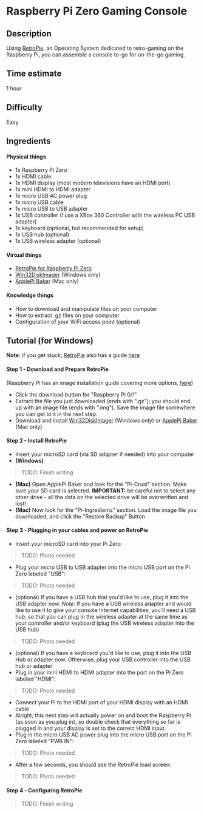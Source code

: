 Raspberry Pi Zero Gaming Console
================================

Description
-------------------
Using [RetroPie][retro-pie-site], an Operating System dedicated to retro-gaming on the Raspberry Pi, you can assemble a console to-go for on-the-go gaming.

Time estimate
-------------
1 hour

Difficulty
----------
Easy

Ingredients
-----------
#### Physical things
- 1x Raspberry Pi Zero
- 1x HDMI cable
- 1x HDMI display (most modern televisions have an HDMI port)
- 1x mini HDMI to HDMI adapter
- 1x micro USB AC power plug
- 1x micro USB cable
- 1x micro USB to USB adapter
- 1x USB controller (I use a XBox 360 Controller with the wireless PC USB adapter)
- 1x keyboard (optional, but recommended for setup)
- 1x USB hub (optional)
- 1x USB wireless adapter (optional)

#### Virtual things
- [RetroPie for Raspberry Pi Zero][retro-pie-install]
- [Win32DiskImager][win32-disk-imager-download] (Windows only)
- [ApplePi Baker][applepi-baker-download] (Mac only)

#### Knowledge things
- How to download and manipulate files on your computer
- How to extract .gz files on your computer
- Configuration of your WiFi access point (optional)

Tutorial (for Windows)
----------------------
**Note:** if you get stuck, [RetroPie][retro-pie-site] also has a guide [here][retro-pie-guide]

#### Step 1 - Download and Prepare RetroPie
(Raspberry Pi has an image installation guide covering more options, [here][generic-image-install-guide])

- Click the download button for "Raspberry Pi 0/1"
- Extract the file you just downloaded (ends with ".gz"); you should end up with an image file (ends with ".img"). Save the image file somewhere you can get to it in the next step.
- Download and install [Win32DiskImager][win32-disk-imager-download] (Windows only) or [ApplePi Baker][applepi-baker-download] (Mac only)

#### Step 2 - Install RetroPie
- Insert your microSD card (via SD adapter if needed) into your computer
- **(Windows)**

> TODO: Finish writing

- **(Mac)** Open ApplePi Baker and look for the "Pi-Crust" section. Make sure your SD card is selected. **IMPORTANT:** be careful not to select any other drive - all the data on the selected drive will be overwritten and lost!
- **(Mac)** Now look for the "Pi-Ingredients" section. Load the image file you downloaded, and click the "Restore Backup" Button

#### Step 3 - Plugging in your cables and power on RetroPie
- Insert your microSD card into your Pi Zero:

> TODO: Photo needed

- Plug your micro USB to USB adapter into the micro USB port on the Pi Zero labeled "USB":

> TODO: Photo needed

- (optional) If you have a USB hub that you'd like to use, plug it into the USB adapter now. *Note:* If you have a USB wireless adapter and would like to use it to give your console Internet capabilities, you'll need a USB hub, so that you can plug in the wireless adapter at the same time as your controller and/or keyboard (plug the USB wireless adapter into the USB hub)

> TODO: Photo needed

- (optional) If you have a keyboard you'd like to use, plug it into the USB Hub or adapter now. Otherwise, plug your USB controller into the USB hub or adapter
- Plug in your mini HDMI to HDMI adapter into the port on the Pi Zero labeled "HDMI":

> TODO: Photo needed

- Connect your Pi to the HDMI port of your HDMI display with an HDMI cable
- Alright, this next step will actually power on and boot the Raspberry Pi (as soon as you plug in), so double check that everything so far is plugged in and your display is set to the correct HDMI input.
- Plug in the micro USB AC power plug into the micro USB port on the Pi Zero labeled "PWR IN":

> TODO: Photo needed

- After a few seconds, you should see the RetroPie load screen:

> TODO: Photo needed


#### Step 4 - Configuring RetroPie
> TODO: Finish writing



[applepi-baker-download]: https://www.tweaking4all.com/?wpfb_dl=94
[generic-image-install-guide]: https://www.raspberrypi.org/documentation/installation/installing-images/
[retro-pie-download]: https://retropie.org.uk/download/
[retro-pie-guide]: https://retropie.org.uk/docs/First-Installation/
[retro-pie-install]: https://github.com/RetroPie/RetroPie-Setup/releases/download/4.1/retropie-4.1-rpi1_zero.img.gz
[retro-pie-site]: https://retropie.org.uk/
[win32-disk-imager-download]: https://sourceforge.net/projects/win32diskimager/files/latest/download
